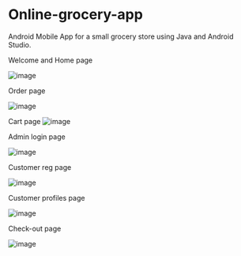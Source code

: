# Online-grocery-app
 Android Mobile App for a small grocery store using Java and Android Studio.

Welcome and Home page

![image](https://user-images.githubusercontent.com/83780426/194112571-895f4221-11a9-498d-9e64-c270736fc9f5.png)

Order page

![image](https://user-images.githubusercontent.com/83780426/194112894-d71281a3-1de4-43b3-9ebd-c760d9217dab.png)

Cart page
![image](https://user-images.githubusercontent.com/83780426/194112979-5cdcd0f7-cfd4-473d-8dad-349aa40e3671.png)

Admin login page

![image](https://user-images.githubusercontent.com/83780426/194113033-3d9a4ad9-0f0a-4948-b44a-b964b9857c91.png)

Customer reg page

![image](https://user-images.githubusercontent.com/83780426/194113098-01504625-8f0c-4e65-a731-d5ad8d420d42.png)

Customer profiles page

![image](https://user-images.githubusercontent.com/83780426/194113175-81cec7d1-d55f-4a35-a36f-1421dda14984.png)

Check-out page

![image](https://user-images.githubusercontent.com/83780426/194113266-4faa8b27-47b7-46a9-83d9-b78dd75b3877.png)








